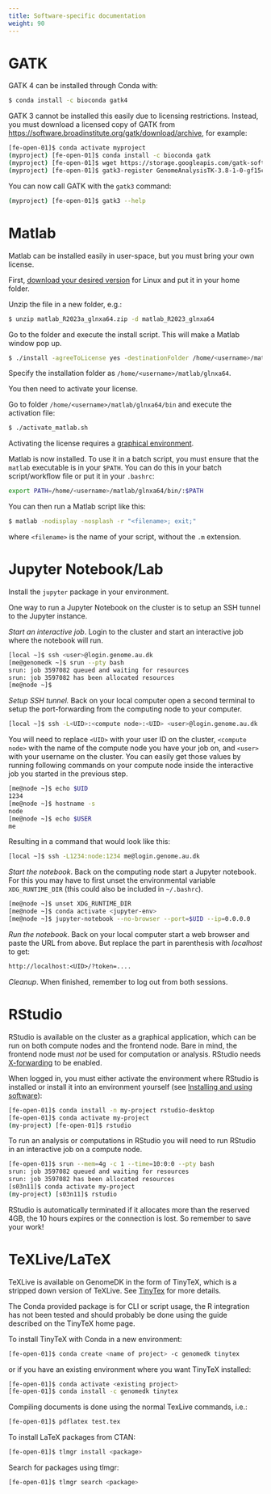 ```yaml
---
title: Software-specific documentation
weight: 90
---
```


# GATK

GATK 4 can be installed through Conda with:

```bash
$ conda install -c bioconda gatk4
```

GATK 3 cannot be installed this easily due to licensing restrictions. Instead,
you must download a licensed copy of GATK from
<https://software.broadinstitute.org/gatk/download/archive>, for example:

```bash
[fe-open-01]$ conda activate myproject
(myproject) [fe-open-01]$ conda install -c bioconda gatk
(myproject) [fe-open-01]$ wget https://storage.googleapis.com/gatk-software/package-archive/gatk/GenomeAnalysisTK-3.8-1-0-gf15c1c3ef.tar.bz2
(myproject) [fe-open-01]$ gatk3-register GenomeAnalysisTK-3.8-1-0-gf15c1c3ef.tar.bz2
```

You can now call GATK with the `gatk3` command:

```bash
(myproject) [fe-open-01]$ gatk3 --help
```

# Matlab

Matlab can be installed easily in user-space, but you must bring your own license.

First, [download your desired version](https://se.mathworks.com/downloads/) for Linux and put it in your home folder.

Unzip the file in a new folder, e.g.:

```bash
$ unzip matlab_R2023a_glnxa64.zip -d matlab_R2023_glnxa64
```

Go to the folder and execute the install script. This will make a Matlab window pop up.

```bash
$ ./install -agreeToLicense yes -destinationFolder /home/<username>/matlab/glnxa64 -outputFile matlab-install.log
```

Specify the installation folder as `/home/<username>/matlab/glnxa64`.

You then need to activate your license.

Go to folder `/home/<username>/matlab/glnxa64/bin` and execute the activation file:

```bash
$ ./activate_matlab.sh
```

Activating the license requires a [graphical environment](@/docs/using-graphical-interfaces.md).

Matlab is now installed. To use it in a batch script, you must ensure that the `matlab` executable is in your `$PATH`. You can do this in your batch script/workflow file or put it in your `.bashrc`:

```bash
export PATH=/home/<username>/matlab/glnxa64/bin/:$PATH
```

You can then run a Matlab script like this:

```bash
$ matlab -nodisplay -nosplash -r "<filename>; exit;"
```

where `<filename>` is the name of your script, without the `.m` extension.

# Jupyter Notebook/Lab

Install the `jupyter` package in your environment.

One way to run a Jupyter Notebook on the cluster is to setup an SSH tunnel to
the Jupyter instance.

*Start an interactive job*. Login to the cluster and start an interactive job
where the notebook will run.

```bash
[local ~]$ ssh <user>@login.genome.au.dk
[me@genomedk ~]$ srun --pty bash
srun: job 3597082 queued and waiting for resources
srun: job 3597082 has been allocated resources
[me@node ~]$
```

*Setup SSH tunnel.* Back on your local computer open a second terminal to setup
the port-forwarding from the computing node to your computer.

```bash
[local ~]$ ssh -L<UID>:<compute node>:<UID> <user>@login.genome.au.dk
```

You will need to replace `<UID>` with your user ID on the cluster, `<compute
node>` with the name of the compute node you have your job on, and `<user>` with
your username on the cluster. You can easily get those values by running
following commands on your compute node inside the interactive job you started
in the previous step.

```bash
[me@node ~]$ echo $UID
1234
[me@node ~]$ hostname -s
node
[me@node ~]$ echo $USER
me
```

Resulting in a command that would look like this:

```bash
[local ~]$ ssh -L1234:node:1234 me@login.genome.au.dk
```

*Start the notebook*. Back on the computing node start a Jupyter notebook. For
this you may have to first unset the environmental variable `XDG_RUNTIME_DIR`
(this could also be included in `~/.bashrc`).

```bash
[me@node ~]$ unset XDG_RUNTIME_DIR
[me@node ~]$ conda activate <jupyter-env>
[me@node ~]$ jupyter-notebook --no-browser --port=$UID --ip=0.0.0.0
```

*Run the notebook*. Back on your local computer start a web browser and paste
the URL from above. But replace the part in parenthesis with *localhost* to get:

```txt
http://localhost:<UID>/?token=....
```

*Cleanup*. When finished, remember to log out from both sessions.

# RStudio

RStudio is available on the cluster as a graphical application, which can be run
on both compute nodes and the frontend node. Bare in mind, the frontend node
must *not* be used for computation or analysis. RStudio needs
[X-forwarding](/docs/installing-software/#xforwarding) to be enabled.

When logged in, you must either activate the environment where RStudio is
installed or install it into an environment yourself (see [Installing and using
software](/docs/installing-software/)):

```bash
[fe-open-01]$ conda install -n my-project rstudio-desktop
[fe-open-01]$ conda activate my-project
(my-project) [fe-open-01]$ rstudio
```

To run an analysis or computations in RStudio you will need to run RStudio in an
interactive job on a compute node.

```bash
[fe-open-01]$ srun --mem=4g -c 1 --time=10:0:0 --pty bash
srun: job 3597082 queued and waiting for resources
srun: job 3597082 has been allocated resources
[s03n11]$ conda activate my-project
(my-project) [s03n11]$ rstudio
```

RStudio is automatically terminated if it allocates more than the reserved 4GB,
the 10 hours expires or the connection is lost. So remember to save your work!

# TeXLive/LaTeX

TeXLive is available on GenomeDK in the form of TinyTeX, which is a stripped
down version of TeXLive. See [TinyTex](https://yihui.org/tinytex/) for more
details.

The Conda provided package is for CLI or script usage, the R integration has not
been tested and should probably be done using the guide described on the TinyTeX
home page.

To install TinyTeX with Conda in a new environment:

```bash
[fe-open-01]$ conda create <name of project> -c genomedk tinytex
```

or if you have an existing environment where you want TinyTeX installed:

```bash
[fe-open-01]$ conda activate <existing project>
[fe-open-01]$ conda install -c genomedk tinytex
```

Compiling documents is done using the normal TexLive commands, i.e.:

```bash
[fe-open-01]$ pdflatex test.tex
```

To install LaTeX packages from CTAN:

```bash
[fe-open-01]$ tlmgr install <package>
```

Search for packages using tlmgr:

```bash
[fe-open-01]$ tlmgr search <package>
```
